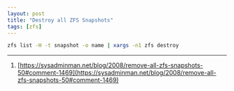 ```yaml
---
layout: post
title: "Destroy all ZFS Snapshots"
tags: [zfs]
---
```


```bash
zfs list -H -t snapshot -o name | xargs -n1 zfs destroy
```

---
1. [https://sysadminman.net/blog/2008/remove-all-zfs-snapshots-50#comment-1469](https://sysadminman.net/blog/2008/remove-all-zfs-snapshots-50#comment-1469)
